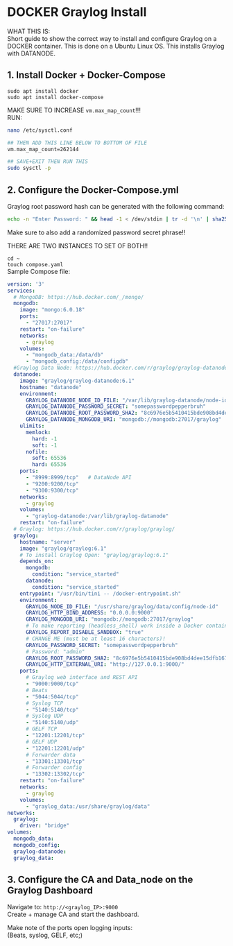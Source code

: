 # DOCKER Graylog Install #

WHAT THIS IS:  
Short guide to show the correct way to install and configure Graylog on a DOCKER container. This is done on a Ubuntu Linux OS. This installs Graylog with DATANODE. <br>


## 1. Install Docker + Docker-Compose ##

```sudo apt install docker ```  
```sudo apt install docker-compose```  

MAKE SURE TO INCREASE ```vm.max_map_count```!!!  
RUN:  
```bash
nano /etc/sysctl.conf

## THEN ADD THIS LINE BELOW TO BOTTOM OF FILE
vm.max_map_count=262144

## SAVE+EXIT THEN RUN THIS
sudo sysctl -p
```

## 2. Configure the Docker-Compose.yml ##

Graylog root password hash can be generated with the following command: 
```bash
echo -n "Enter Password: " && head -1 < /dev/stdin | tr -d '\n' | sha256sum | cut -d " " -f1
```

Make sure to also add a randomized password secret phrase!!  

THERE ARE TWO INSTANCES TO SET OF BOTH!!

```cd ~```  
```touch compose.yaml```  
Sample Compose file:  
```yaml
version: '3'
services:
  # MongoDB: https://hub.docker.com/_/mongo/
  mongodb:
    image: "mongo:6.0.18"
    ports:
      - "27017:27017"
    restart: "on-failure"
    networks:
      - graylog
    volumes:
      - "mongodb_data:/data/db"
      - "mongodb_config:/data/configdb"
  #Graylog Data Node: https://hub.docker.com/r/graylog/graylog-datanode
  datanode:
    image: "graylog/graylog-datanode:6.1"
    hostname: "datanode"
    environment:
      GRAYLOG_DATANODE_NODE_ID_FILE: "/var/lib/graylog-datanode/node-id"
      GRAYLOG_DATANODE_PASSWORD_SECRET: "somepasswordpepperbruh"
      GRAYLOG_DATANODE_ROOT_PASSWORD_SHA2: "8c6976e5b5410415bde908bd4dee15dfb167a9c873fc4bb8a81f6f2ab448a918"
      GRAYLOG_DATANODE_MONGODB_URI: "mongodb://mongodb:27017/graylog"
    ulimits:
      memlock:
        hard: -1
        soft: -1
      nofile:
        soft: 65536
        hard: 65536
    ports:
      - "8999:8999/tcp"   # DataNode API
      - "9200:9200/tcp"
      - "9300:9300/tcp"
    networks:
      - graylog
    volumes:
      - "graylog-datanode:/var/lib/graylog-datanode"
    restart: "on-failure"
  # Graylog: https://hub.docker.com/r/graylog/graylog/
  graylog:
    hostname: "server"
    image: "graylog/graylog:6.1"
    # To install Graylog Open: "graylog/graylog:6.1"
    depends_on:
      mongodb:
        condition: "service_started"
      datanode:
        condition: "service_started"
    entrypoint: "/usr/bin/tini -- /docker-entrypoint.sh"
    environment:
      GRAYLOG_NODE_ID_FILE: "/usr/share/graylog/data/config/node-id"
      GRAYLOG_HTTP_BIND_ADDRESS: "0.0.0.0:9000"
      GRAYLOG_MONGODB_URI: "mongodb://mongodb:27017/graylog"
      # To make reporting (headless_shell) work inside a Docker container
      GRAYLOG_REPORT_DISABLE_SANDBOX: "true"
      # CHANGE ME (must be at least 16 characters)!
      GRAYLOG_PASSWORD_SECRET: "somepasswordpepperbruh"
      # Password: "admin"
      GRAYLOG_ROOT_PASSWORD_SHA2: "8c6976e5b5410415bde908bd4dee15dfb167a9c873fc4bb8a81f6f2ab448a918"
      GRAYLOG_HTTP_EXTERNAL_URI: "http://127.0.0.1:9000/"
    ports:
      # Graylog web interface and REST API
      - "9000:9000/tcp"
      # Beats
      - "5044:5044/tcp"
      # Syslog TCP
      - "5140:5140/tcp"
      # Syslog UDP
      - "5140:5140/udp"
      # GELF TCP
      - "12201:12201/tcp"
      # GELF UDP
      - "12201:12201/udp"
      # Forwarder data
      - "13301:13301/tcp"
      # Forwarder config
      - "13302:13302/tcp"
    restart: "on-failure"
    networks:
      - graylog
    volumes:
      - "graylog_data:/usr/share/graylog/data"
networks:
  graylog:
    driver: "bridge"
volumes:
  mongodb_data:
  mongodb_config:
  graylog-datanode:
  graylog_data:
```

## 3. Configure the CA and Data_node on the Graylog Dashboard ##

Navigate to: ```http://<graylog_IP>:9000```  
Create + manage CA and start the dashboard. 

Make note of the ports open logging inputs:  
(Beats, syslog, GELF, etc;)